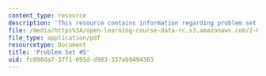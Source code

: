 ```yaml
---
content_type: resource
description: 'This resource contains information regarding problem set #5.'
file: /media/https%3A/open-learning-course-data-rc.s3.amazonaws.com/2-682-acoustical-oceanography-spring-2012/fc090da737f1091dd983337ab9494383_MIT2_682S12_Homework5.pdf
file_type: application/pdf
resourcetype: Document
title: 'Problem Set #5'
uid: fc090da7-37f1-091d-d983-337ab9494383
---
```

